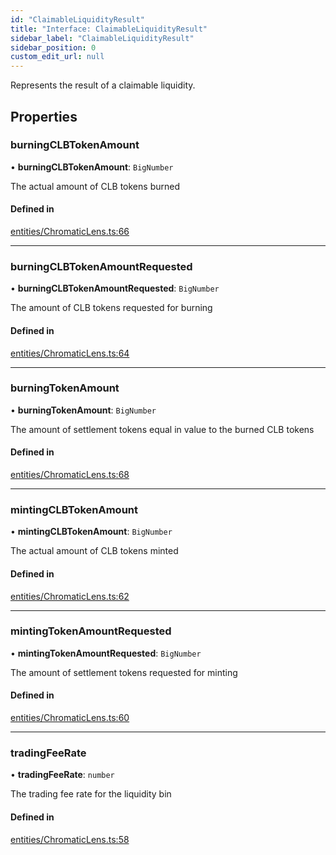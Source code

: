 ```yaml
---
id: "ClaimableLiquidityResult"
title: "Interface: ClaimableLiquidityResult"
sidebar_label: "ClaimableLiquidityResult"
sidebar_position: 0
custom_edit_url: null
---
```


Represents the result of a claimable liquidity.

## Properties

### burningCLBTokenAmount

• **burningCLBTokenAmount**: `BigNumber`

The actual amount of CLB tokens burned

#### Defined in

[entities/ChromaticLens.ts:66](https://github.com/chromatic-protocol/sdk/blob/fa9e3ad/packages/sdk-ethers-v5/src/entities/ChromaticLens.ts#L66)

___

### burningCLBTokenAmountRequested

• **burningCLBTokenAmountRequested**: `BigNumber`

The amount of CLB tokens requested for burning

#### Defined in

[entities/ChromaticLens.ts:64](https://github.com/chromatic-protocol/sdk/blob/fa9e3ad/packages/sdk-ethers-v5/src/entities/ChromaticLens.ts#L64)

___

### burningTokenAmount

• **burningTokenAmount**: `BigNumber`

The amount of settlement tokens equal in value to the burned CLB tokens

#### Defined in

[entities/ChromaticLens.ts:68](https://github.com/chromatic-protocol/sdk/blob/fa9e3ad/packages/sdk-ethers-v5/src/entities/ChromaticLens.ts#L68)

___

### mintingCLBTokenAmount

• **mintingCLBTokenAmount**: `BigNumber`

The actual amount of CLB tokens minted

#### Defined in

[entities/ChromaticLens.ts:62](https://github.com/chromatic-protocol/sdk/blob/fa9e3ad/packages/sdk-ethers-v5/src/entities/ChromaticLens.ts#L62)

___

### mintingTokenAmountRequested

• **mintingTokenAmountRequested**: `BigNumber`

The amount of settlement tokens requested for minting

#### Defined in

[entities/ChromaticLens.ts:60](https://github.com/chromatic-protocol/sdk/blob/fa9e3ad/packages/sdk-ethers-v5/src/entities/ChromaticLens.ts#L60)

___

### tradingFeeRate

• **tradingFeeRate**: `number`

The trading fee rate for the liquidity bin

#### Defined in

[entities/ChromaticLens.ts:58](https://github.com/chromatic-protocol/sdk/blob/fa9e3ad/packages/sdk-ethers-v5/src/entities/ChromaticLens.ts#L58)
